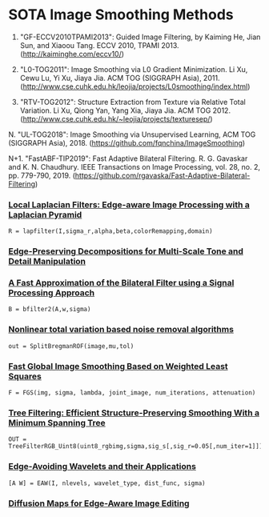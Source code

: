 # SOTA Image Smoothing Methods


1. "GF-ECCV2010TPAMI2013": Guided Image Filtering, by Kaiming He, Jian Sun, and Xiaoou Tang. ECCV 2010, TPAMI 2013. (http://kaiminghe.com/eccv10/)

2. "L0-TOG2011": Image Smoothing via L0 Gradient Minimization. Li Xu, Cewu Lu, Yi Xu, Jiaya Jia. ACM TOG (SIGGRAPH Asia), 2011. (http://www.cse.cuhk.edu.hk/leojia/projects/L0smoothing/index.html)

3. "RTV-TOG2012": Structure Extraction from Texture via Relative Total Variation. Li Xu, Qiong Yan, Yang Xia, Jiaya Jia. ACM TOG 2012. (http://www.cse.cuhk.edu.hk/~leojia/projects/texturesep/)

N. "UL-TOG2018": Image Smoothing via Unsupervised Learning, ACM TOG (SIGGRAPH Asia), 2018. (https://github.com/fqnchina/ImageSmoothing)

N+1. "FastABF-TIP2019": Fast Adaptive Bilateral Filtering. R. G. Gavaskar and K. N. Chaudhury. IEEE Transactions on Image Processing, vol. 28, no. 2, pp. 779-790, 2019. (https://github.com/rgavaska/Fast-Adaptive-Bilateral-Filtering)


### [Local Laplacian Filters: Edge-aware Image Processing with a Laplacian Pyramid](http://people.csail.mit.edu/sparis/publi/2011/siggraph/)
```
R = lapfilter(I,sigma_r,alpha,beta,colorRemapping,domain)
```
### [Edge-Preserving Decompositions for Multi-Scale Tone and Detail Manipulation](http://www.cs.huji.ac.il/~danix/epd/)

### [A Fast Approximation of the Bilateral Filter using a Signal Processing Approach](http://people.csail.mit.edu/sparis/bf/)
```
B = bfilter2(A,w,sigma)
```

### [Nonlinear total variation based noise removal algorithms](http://en.wikipedia.org/wiki/Total_variation_denoising)
```
out = SplitBregmanROF(image,mu,tol)
```

### [Fast Global Image Smoothing Based on Weighted Least Squares](https://sites.google.com/site/globalsmoothing/)
```
F = FGS(img, sigma, lambda, joint_image, num_iterations, attenuation)
```

### [Tree Filtering: Efficient Structure-Preserving Smoothing With a Minimum Spanning Tree](https://sites.google.com/site/linchaobao/home)
```
OUT = TreeFilterRGB_Uint8(uint8_rgbimg,sigma,sig_s[,sig_r=0.05[,num_iter=1]])
```
### [Edge-Avoiding Wavelets and their Applications](http://www.cs.huji.ac.il/~raananf/projects/eaw/)
```
[A W] = EAW(I, nlevels, wavelet_type, dist_func, sigma)
```
### [Diffusion Maps for Edge-Aware Image Editing](http://www.cs.huji.ac.il/labs/cglab/projects/diffmaps/)
```
